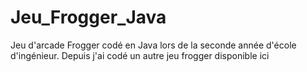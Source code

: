 # Jeu_Frogger_Java

Jeu d'arcade Frogger codé en Java lors de la seconde année d'école d'ingénieur. Depuis j'ai codé un autre jeu frogger disponible ici 

